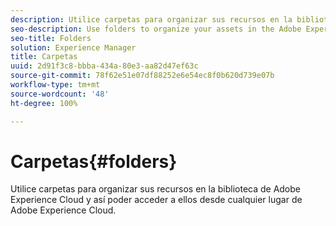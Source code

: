 ```yaml
---
description: Utilice carpetas para organizar sus recursos en la biblioteca de Adobe Experience Cloud y así poder acceder a ellos desde cualquier lugar de Adobe Experience Cloud.
seo-description: Use folders to organize your assets in the Adobe Experience Cloud Library so you can access them from anywhere in Adobe Experience Cloud.
seo-title: Folders
solution: Experience Manager
title: Carpetas
uuid: 2d91f3c8-bbba-434a-80e3-aa82d47ef63c
source-git-commit: 78f62e51e07df88252e6e54ec8f0b620d739e07b
workflow-type: tm+mt
source-wordcount: '48'
ht-degree: 100%

---
```



# Carpetas{#folders}

Utilice carpetas para organizar sus recursos en la biblioteca de Adobe Experience Cloud y así poder acceder a ellos desde cualquier lugar de Adobe Experience Cloud.

